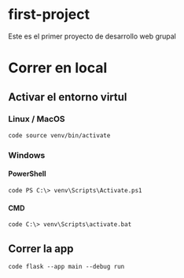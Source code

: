 # first-project
Este es el primer proyecto de desarrollo web grupal


# Correr en local

## Activar el entorno virtul
### Linux / MacOS
 	code source venv/bin/activate

### Windows
#### PowerShell
 	code PS C:\> venv\Scripts\Activate.ps1
#### CMD
 	code C:\> venv\Scripts\activate.bat

## Correr la app
    code flask --app main --debug run